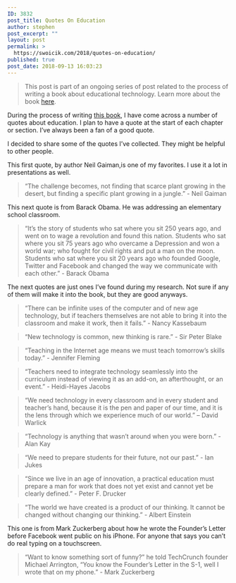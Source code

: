 ```yaml
---
ID: 3832
post_title: Quotes On Education
author: stephen
post_excerpt: ""
layout: post
permalink: >
  https://swoicik.com/2018/quotes-on-education/
published: true
post_date: 2018-09-13 16:03:23
---
```

<blockquote>This post is part of an ongoing series of post related to the process of writing a book about educational technology. Learn more about the book <a href="https://swoicik.com/cyod/">here</a>.

</blockquote>During the process of writing <a href="/cyod">this book</a>, I have come across a number of quotes about education. I plan to have a quote at the start of each chapter or section. I’ve always been a fan of a good quote.

I decided to share some of the quotes I’ve collected. They might be helpful to other people.

This first quote, by author Neil Gaiman,is one of my favorites. I use it a lot in presentations as well.
<blockquote>“The challenge becomes, not finding that scarce plant growing in the desert, but finding a specific plant growing in a jungle.” - Neil Gaiman

</blockquote>This next quote is from Barack Obama. He was addressing an elementary school classroom.
<blockquote>“It’s the story of students who sat where you sit 250 years ago, and went on to wage a revolution and found this nation. Students who sat where you sit 75 years ago who overcame a Depression and won a world war; who fought for civil rights and put a man on the moon. Students who sat where you sit 20 years ago who founded Google, Twitter and Facebook and changed the way we communicate with each other.” - Barack Obama

</blockquote>The next quotes are just ones I’ve found during my research. Not sure if any of them will make it into the book, but they are good anyways.
<blockquote>“There can be infinite uses of the computer and of new age technology, but if teachers themselves are not able to bring it into the classroom and make it work, then it fails.” - Nancy Kassebaum

</blockquote>
<blockquote>“New technology is common, new thinking is rare.” - Sir Peter Blake

</blockquote>
<blockquote>“Teaching in the Internet age means we must teach tomorrow’s skills today.” - Jennifer Fleming

</blockquote>
<blockquote>“Teachers need to integrate technology seamlessly into the curriculum instead of viewing it as an add-on, an afterthought, or an event.” - Heidi-Hayes Jacobs

</blockquote>
<blockquote>“We need technology in every classroom and in every student and teacher’s hand, because it is the pen and paper of our time, and it is the lens through which we experience much of our world.” – David Warlick

</blockquote>
<blockquote>“Technology is anything that wasn’t around when you were born.” - Alan Kay

</blockquote>
<blockquote>“We need to prepare students for their future, not our past.” - Ian Jukes

</blockquote>
<blockquote>“Since we live in an age of innovation, a practical education must prepare a man for work that does not yet exist and cannot yet be clearly defined.” - Peter F. Drucker

</blockquote>
<blockquote>“The world we have created is a product of our thinking. It cannot be changed without changing our thinking.” - Albert Einstein

</blockquote>This one is from Mark Zuckerberg about how he wrote the Founder’s Letter before Facebook went public on his iPhone. For anyone that says you can’t do real typing on a touchscreen.
<blockquote>“Want to know something sort of funny?” he told TechCrunch founder Michael Arrington, “You know the Founder’s Letter in the S-1, well I wrote that on my phone.” - Mark Zuckerberg

</blockquote>